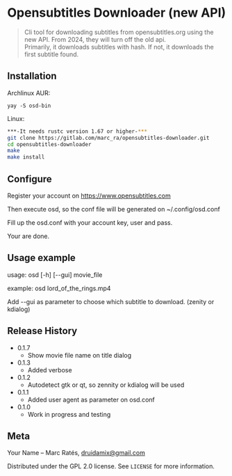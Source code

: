 # Opensubtitles Downloader (new API) 
> Cli tool for downloading subtitles from opensubtitles.org using the new API. From 2024, they will turn off the old api.<br>
> Primarily, it downloads subtitles with hash. If not, it downloads the first subtitle found.
## Installation
Archlinux AUR:
```
yay -S osd-bin
```
Linux:

```sh
***-It needs rustc version 1.67 or higher-***
git clone https://gitlab.com/marc_ra/opensubtitles-downloader.git
cd opensubtitles-downloader
make
make install
```
## Configure
Register your account on https://www.opensubtitles.com

Then execute osd, so the conf file will be generated on ~/.config/osd.conf

Fill up the osd.conf with your account key, user and pass.

Your are done.

## Usage example

usage: osd [-h] [--gui] movie_file

example: osd lord_of_the_rings.mp4

Add --gui as parameter to choose which subtitle to download. (zenity or kdialog)

## Release History
* 0.1.7
    * Show movie file name on title dialog
* 0.1.3 
    * Added verbose  
* 0.1.2
    * Autodetect gtk or qt, so zennity or kdialog will be used
* 0.1.1
    * Added user agent as parameter on osd.conf
* 0.1.0
    * Work in progress and testing

## Meta

Your Name – Marc Ratés, druidamix@gmail.com

Distributed under the GPL 2.0 license. See ``LICENSE`` for more information.


